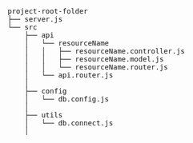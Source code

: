 <pre>
project-root-folder
├── server.js
└── src    
    ├── api
    │   └── resourceName
    │   │   ├── resourceName.controller.js
    │   │   ├── resourceName.model.js
    │   │   └── resourceName.router.js
    │	└── api.router.js
    │
    ├── config
    │	└── db.config.js
    │
    ├── utils
    │   └── db.connect.js
    │
</pre>



